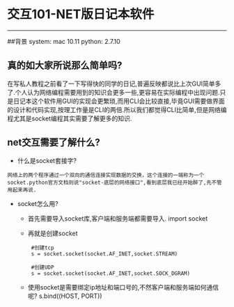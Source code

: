 # 交互101-NET版日记本软件
--------------

##背景
    system: mac 10.11
    python: 2.7.10
    

## 真的如大家所说那么简单吗?
在写私人教程之前看了一下写得快的同学的日记,普遍反映都说比上次GUI简单多了.个人认为网络编程需要用到的知识会更多一些,更容易在实际编程中出现问题.只是日记本这个软件用GUI的实现会更繁琐,而用CLI会比较直接,毕竟GUI需要做界面的设计和代码实现,按理工作量是CLI的两倍.所以我们都觉得CLI比简单,但是网络编程尤其是socket编程其实需要了解更多的知识.

## net交互需要了解什么?
   * 什么是socket套接字?

    网络上的两个程序通过一个双向的通信连接实现数据的交换，这个连接的一端称为一个socket.python官方文档则说"socket-底层的网络接口",看到底层我已经开始醉了,先不管用起来再说.
   * socket怎么用?
     * 首先需要导入socket库,客户端和服务端都需要导入.
            import socket
     * 再就是创建socket
            
            #创建tcp
            s = socket.socket(socket.AF_INET,socket.STREAM)

            #创建UDP
            s = socket.socket(socket.AF_INET,socket.SOCK_DGRAM)
     * 使用socket是需要绑定ip地址和端口号的,不然客户端和服务端如何通信呢?
            s.bind((HOST, PORT))
    
